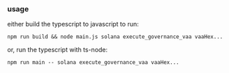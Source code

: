 ### usage

either build the typescript to javascript to run:

    npm run build && node main.js solana execute_governance_vaa vaaHex...

or, run the typescript with ts-node:

    npm run main -- solana execute_governance_vaa vaaHex...
